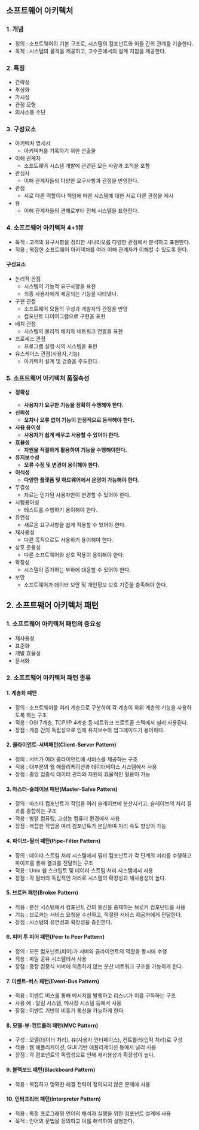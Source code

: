 ## 소프트웨어 아키텍처
### 1. 개념
- 정의 : 소프트웨어의 기본 구조로, 시스템의 컴포넌트와 이들 간의 관계를 기술한다.
- 목적 : 시스템의 골격을 제공하고, 고수준에서의 설계 지침을 제공한다.
### 2. 특징
- 간략성
- 추상화
- 가시성
- 관점 모형
- 의사소통 수단
### 3. 구성요소
- 아키텍처 명세서
  - 아키텍처를 기록하기 위한 산출물
- 이해 관계자
  - 소프트웨어 시스템 개발에 관련된 모든 사람과 조직을 포함
- 관심사
  - 이해 관계자들의 다양한 요구사항과 관점을 반영한다.
- 관점
  - 서로 다른 역할이나 책임에 따른 시스템에 대한 서로 다른 관점을 제시
- 뷰
  - 이해 관계자들의 견해로부터 전체 시스템을 표현한다.

### 4. 소프트웨어 아키텍처 4+1뷰
- 목적 : 고객의 요구사항을 정리한 시나리오를 다양한 관점에서 분석하고 표현한다.
- 적용 ; 복잡한 소프트웨어 아키텍처를 여러 이해 관계자가 이해할 수 있도록 한다.

#### 구성요소
- 논리적 관점
  - 시스템의 기능적 요구사항을 표현
  - 최종 사용자에게 제공되는 기능을 나타낸다.
- 구현 관점
  - 소프트웨어 모듈의 구성과 개발자의 관점을 반영
  - 컴포넌트 다이어그램으로 구현을 표현
- 배치 관점
  - 시스템의 물리적 배치와 네트워크 연결을 표현
- 프로세스 관점
  - 프로그램 실행 시의 시스템을 표현
- 유스케이스 관점(사용자,기능)
  - 아키텍처 설계 및 검증을 주도한다.

### 5. 소프트웨어 아키텍처 품질속성
- <b>정확성
  - 사용자가 요구한 기능을 정확히 수행해야 한다.
- 신뢰성
  - 오차나 오류 없이 기능이 안정적으로 동작해야 한다.
- 사용 용이성
  - 사용자가 쉽게 배우고 사용할 수 있어야 한다.
- 효율성
  - 자원을 적절하게 활용하여 기능을 수행해야한다.
- 유지보수성
  - 오류 수정 및 변경이 용이해야 한다.
- 이식성
  - 다양한 플랫폼 및 하드웨어에서 운영이 가능해야 한다.</b>
- 무결성
  - 자료는 인가된 사용자만이 변경할 수 있어야 한다.
- 시험용이성
  - 테스트를 수행하기 용이해야 한다.
- 유연성
  - 새로운 요구사항을 쉽게 적용할 수 있어야 한다.
- 재사용성
  - 다른 목적으로도 사용하기 용이해야 한다.
- 상호 운용성
  - 다른 소프트웨어와 상호 작용이 용이해야 한다.
- 확장성
  - 시스템이 증가하는 부하에 대응할 수 있어야 한다.
- 보안
  - 소프트웨어가 데이터 보안 및 개인정보 보호 기준을 충족해야 한다.

## 2. 소프트웨어 아키텍처 패턴
### 1. 소프트웨어 아키텍처 패턴의 중요성
- 재사용성
- 표준화
- 개발 효율성
- 문서화
### 2. 소프트웨어 아키텍처 패턴 종류
#### 1. 계층화 패턴
- 정의 : 소프트웨어를 여러 계층으로 구분하여 각 계층이 하위 계층의 기능을 사용하도록 하는 구조
- 적용 : OSI 7계층, TCP/IP 4계층 등 네트워크 프로토콜 스택에서 널리 사용된다.
- 장점 : 계층 간의 독립성으로 인해 유지보수와 업그레이드가 용이하다.

#### 2. 클라이언트-서버패턴(Client-Server Pattern)
- 정의 : 서버가 여러 클라이언트에 서비스를 제공하는 구조
- 적용 : 대부분의 웹 애플리케이션과 데이터베이스 시스템에서 사용
- 장점 : 중앙 집중식 데이터 관리와 자원의 효율적인 활용이 가능 

#### 3. 마스터-슬레이브 패턴(Master-Salve Pattern)
- 정의 : 마스터 컴포넌트가 작업을 여러 슬레이브에 분산시키고, 슬레이브의 처리 결과를 종합하는 구조
- 적용 : 병렬 컴퓨팅, 고성능 컴퓨터 환경에서 사용
- 장점 : 복잡한 작업을 여러 컴포넌트가 분담하여 처리 속도 향상이 가능

#### 4. 파이프-필터 패턴(Pipe-Filter Pattern)
- 정의 : 데이터 스트림 처리 시스템에서 필터 컴포넌트가 각 단계의 처리를 수행하고 파이프를 통해 결과를 전달하는 구조
- 적용 : Unix 쉘 스크립트 및 데이터 스트림 처리 시스템에서 사용
- 장점 : 각 필터의 독립적인 처리로 시스템의 확장성과 재사용성이 높다.

#### 5. 브로커 패턴(Broker Pattern)
- 적용 : 분산 시스템에서 컴포넌트 간의 통신을 중재하는 브로커 컴포넌트를 사용
- 기능 : 브로커는 서비스 요청을 수신하고, 적절한 서비스 제공자에게 전달한다.
- 장점 : 시스템의 유연성과 확장성을 증진한다.


#### 6. 피어 투 피어 패턴(Peer to Peer Pattern)
- 정의 : 모든 컴포넌트(피어)가 서버와 클라이언트의 역할을 동시에 수행
- 적용 : 파일 공유 시스템에서 사용
- 장점 : 중장 집중식 서버에 의존하지 않는 분산 네트워크 구조를 가능하게 한다.

#### 7. 이벤트-버스 패턴(Event-Bus Pattern)
- 적용 : 이벤트 버스를 통해 메시지를 발행하고 리스너가 이를 구독하는 구조
- 사용 예 : 알림 시스템, 메시징 시스템 등에서 사용
- 장점 : 이벤트 기반의 비동기 통신을 가능하게 한다.

#### 8. 모델-뷰-컨트롤러 패턴(MVC Pattern)
- 구성 : 모델(데이터 처리), 뷰(사용자 인터페이스), 컨트롤러(입력 처리)로 구성
- 적용 : 웹 애플리케이션, GUI 기반 애플리케이션 등에서 널리 사용
- 장점 : 각 컴포넌트의 독립성으로 인해 재사용성과 확장성이 높다.

#### 9. 블랙보드 패턴(Blackboard Pattern)
- 적용 : 복잡하고 명확한 해결 전략이 정의되지 않은 문제에 사용

#### 10. 인터프리터 패턴(Interpreter Pattern)
- 적용 : 특정 프로그래밍 언어의 해석과 실행을 위한 컴포넌트 설계에 사용
- 목적 : 언어의 문법을 정의하고 이를 해석하여 실행한다.



























